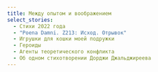 ```yaml
---
title: Между опытом и воображением
select_stories:
  - Стихи 2022 года
  - "Poena Damni. Z213: Исход. Отрывок"
  - Игрушки для кошки моей подружки
  - Героиды
  - Агенты теоретического конфликта
  - Об одном стихотворении Дорджи Джальджиреева
---
```


